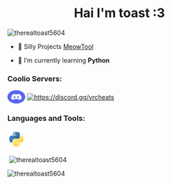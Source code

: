 <h1 align="center">Hai I'm toast :3</h1>

<p align="left"> <img src="https://komarev.com/ghpvc/?username=therealtoast5604&label=Profile%20views&color=fb6cff&style=flat" alt="therealtoast5604" /> </p>

- 🤪 Silly Projects [MeowTool](https://github.com/therealtoast5604/MeowTool)

- 🌱 I’m currently learning **Python**

<h3 align="left">Coolio Servers:</h3>
<p align="left">
<a href="https://discord.gg/https://discord.gg/binlys-academy" target="blank"><img align="center" src="https://github.com/therealtoast5604/therealtoast5604/blob/main/discord-round-color-icon.png" alt="https://discord.gg/binlys-academy" height="30" width="40" /></a>
<a href="https://discord.gg/vrcheats" target="blank"><img align="center" src="https://raw.githubusercontent.com/rahuldkjain/github-profile-readme-generator/master/src/images/icons/Social/discord.svg" alt="https://discord.gg/vrcheats" height="30" width="40" /></a>
</p>

<h3 align="left">Languages and Tools:</h3>
<p align="left"> <a href="https://www.python.org" target="_blank" rel="noreferrer"> <img src="https://raw.githubusercontent.com/devicons/devicon/master/icons/python/python-original.svg" alt="python" width="40" height="40"/> </a> </p>

<p>&nbsp;<img align="center" src="https://github-readme-stats.vercel.app/api?username=therealtoast5604&show_icons=true&theme=tokyonight&bg_color=000000&locale=en" alt="therealtoast5604" /></p>

<p><img align="left" src="https://github-readme-stats.vercel.app/api/top-langs?username=therealtoast5604&show_icons=true&theme=tokyonight&locale=en&layout=compact" alt="therealtoast5604" /></p>

